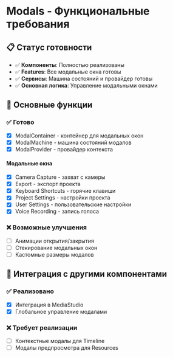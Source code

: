 # Modals - Функциональные требования

## 📋 Статус готовности

- ✅ **Компоненты**: Полностью реализованы
- ✅ **Features**: Все модальные окна готовы
- ✅ **Сервисы**: Машина состояний и провайдер готовы
- ✅ **Основная логика**: Управление модальными окнами

## 🎯 Основные функции

### ✅ Готово
- [x] ModalContainer - контейнер для модальных окон
- [x] ModalMachine - машина состояний модалов
- [x] ModalProvider - провайдер контекста

#### Модальные окна
- [x] Camera Capture - захват с камеры
- [x] Export - экспорт проекта
- [x] Keyboard Shortcuts - горячие клавиши
- [x] Project Settings - настройки проекта
- [x] User Settings - пользовательские настройки
- [x] Voice Recording - запись голоса

### ❌ Возможные улучшения
- [ ] Анимации открытия/закрытия
- [ ] Стекирование модальных окон
- [ ] Кастомные размеры модалов

## 🔄 Интеграция с другими компонентами

### ✅ Реализовано
- [x] Интеграция в MediaStudio
- [x] Глобальное управление модалами

### ❌ Требует реализации
- [ ] Контекстные модалы для Timeline
- [ ] Модалы предпросмотра для Resources
